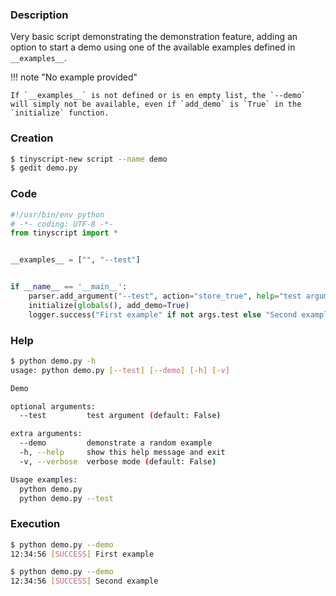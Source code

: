 ### Description

Very basic script demonstrating the demonstration feature, adding an option to start a demo using one of the available examples defined in `__examples__`.

!!! note "No example provided"

    If `__examples__` is not defined or is en empty list, the `--demo` will simply not be available, even if `add_demo` is `True` in the `initialize` function.

### Creation

```sh
$ tinyscript-new script --name demo
$ gedit demo.py

```

### Code

```python
#!/usr/bin/env python
# -*- coding: UTF-8 -*-
from tinyscript import *


__examples__ = ["", "--test"]


if __name__ == '__main__':
    parser.add_argument("--test", action="store_true", help="test argument")
    initialize(globals(), add_demo=True)
    logger.success("First example" if not args.test else "Second example")
```

### Help

```sh
$ python demo.py -h
usage: python demo.py [--test] [--demo] [-h] [-v]

Demo

optional arguments:
  --test         test argument (default: False)

extra arguments:
  --demo         demonstrate a random example
  -h, --help     show this help message and exit
  -v, --verbose  verbose mode (default: False)

Usage examples:
  python demo.py 
  python demo.py --test

```

### Execution

```sh
$ python demo.py --demo
12:34:56 [SUCCESS] First example
```

```sh
$ python demo.py --demo
12:34:56 [SUCCESS] Second example
```
